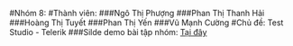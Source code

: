 #Nhóm 8:
#Thành viên:
###Ngô Thị Phượng
###Phan Thị Thanh Hải
###Hoàng Thị Tuyết
###Phan Thị Yến
###Vũ Mạnh Cường
#Chủ đề: Test Studio - Telerik
###Silde demo bài tập nhóm: [Tại đây](https://drive.google.com/file/d/0B7x_wio5pBZnc1VZUWN2R1JCMlE/view?usp=sharing)
